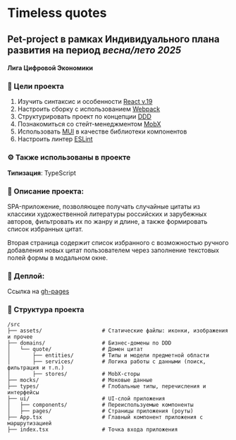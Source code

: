 # Timeless quotes
## Pet-project в рамках Индивидуального плана развития на период _весна/лето 2025_
#### Лига Цифровой Экономики

### 🎯 Цели проекта
1) Изучить синтаксис и особенности [React v.19](https://react.dev/blog/2024/12/05/react-19)
2) Настроить сборку с использованием [Webpack](https://webpack.js.org/)
3) Структурировать проект по концепции [DDD](https://feature-sliced.design/ru/)
4) Познакомиться со стейт-менеджментом [MobX](https://mobx.js.org/README.html)
5) Использовать [MUI](https://mui.com/material-ui/getting-started/) в качестве библиотеки компонентов
6) Настроить линтер [ESLint](https://eslint.org/)

### ⚙️ Также использованы в проекте
__Типизация__: TypeScript

### 📝 Описание проекта:
SPA-приложение, позволяющее получать случайные цитаты из классики художественной литературы российских и зарубежных авторов, фильтровать их по жанру и длине, а также формировать список избранных цитат.

Вторая страница содержит список избранного с возможностью ручного добавления новых цитат пользователем через заполнение текстовых полей формы в модальном окне.

### 🚀 Деплой:
Ссылка на [gh-pages](https://nmsosin.github.io/pdp-2025-spring/)

### 📂 Структура проекта
```
/src
├── assets/                   # Статические файлы: иконки, изображения и прочее
├── domains/                  # Бизнес-домены по DDD
│   └── quote/                # Домен цитат
│       ├── entities/         # Типы и модели предметной области
│       ├── services/         # Логика работы с данными (поиск, фильтрация и т.п.)
│       ├── stores/           # MobX-сторы
├── mocks/                    # Моковые данные
├── types/                    # Глобальные типы, перечисления и интерфейсы
├── ui/                       # UI-слой приложения
│   ├── components/           # Переиспользуемые компоненты
│   ├── pages/                # Страницы приложения (роуты)
├── App.tsx                   # Главный компонент приложения с маршрутизацией
├── index.tsx                 # Точка входа приложения
```